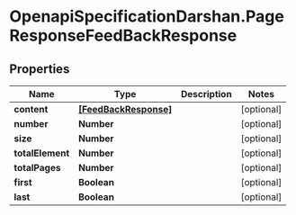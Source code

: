 # OpenapiSpecificationDarshan.PageResponseFeedBackResponse

## Properties

Name | Type | Description | Notes
------------ | ------------- | ------------- | -------------
**content** | [**[FeedBackResponse]**](FeedBackResponse.md) |  | [optional] 
**number** | **Number** |  | [optional] 
**size** | **Number** |  | [optional] 
**totalElement** | **Number** |  | [optional] 
**totalPages** | **Number** |  | [optional] 
**first** | **Boolean** |  | [optional] 
**last** | **Boolean** |  | [optional] 


